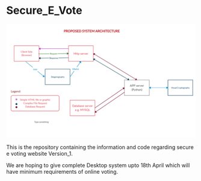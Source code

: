 # Secure_E_Vote
![Logo](psa.png)

This is the repository containing the information and code regarding secure e voting website Version_1.

We are hoping to give complete Desktop system upto 18th April which will have minimum requirements of
online voting.
